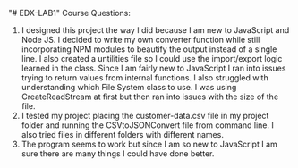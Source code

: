 "# EDX-LAB1" 
Course Questions:
1.  I designed this project the way I did because I am new to JavaScript and Node JS.  I decided to write my own converter function while still incorporating NPM modules to beautify the output instead of a single line.  I also created a untilities file so I could use the import/export logic learned in the class.  Since I am fairly new to JavaScript I ran into issues trying to return values from internal functions.  I also struggled with understanding which File System class to use.  I was using CreateReadStream at first but then ran into issues with the size of the file.  
2.  I tested my project placing the customer-data.csv file in my project folder and running the CSVtoJSONConvert file from command line.  I also tried files in different folders with different names.  
3.  The program seems to work but since I am so new to JavaScript I am sure there are many things I could have done better.
